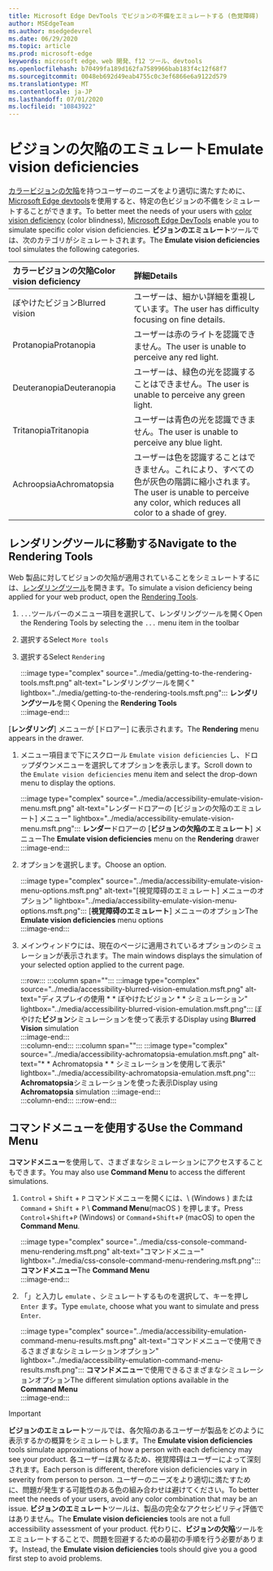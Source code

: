 ```yaml
---
title: Microsoft Edge DevTools でビジョンの不備をエミュレートする (色覚障碍)
author: MSEdgeTeam
ms.author: msedgedevrel
ms.date: 06/29/2020
ms.topic: article
ms.prod: microsoft-edge
keywords: microsoft edge、web 開発、f12 ツール、devtools
ms.openlocfilehash: b70499fa189d162fa7589966bab183f4c12f68f7
ms.sourcegitcommit: 0048eb692d49eab4755c0c3ef6866e6a9122d579
ms.translationtype: MT
ms.contentlocale: ja-JP
ms.lasthandoff: 07/01/2020
ms.locfileid: "10843922"
---
```

# <span data-ttu-id="44f43-103">ビジョンの欠陥のエミュレート</span><span class="sxs-lookup"><span data-stu-id="44f43-103">Emulate vision deficiencies</span></span>

<span data-ttu-id="44f43-104">[カラービジョンの欠陥][ColorblindawarenessMain]を持つユーザーのニーズをより適切に満たすために、 [Microsoft Edge devtools][MicrosoftEdgeDevTools]を使用すると、特定の色ビジョンの不備をシミュレートすることができます。</span><span class="sxs-lookup"><span data-stu-id="44f43-104">To better meet the needs of your users with [color vision deficiency][ColorblindawarenessMain] \(color blindness\), [Microsoft Edge DevTools][MicrosoftEdgeDevTools] enable you to simulate specific color vision deficiencies.</span></span>  <span data-ttu-id="44f43-105">**ビジョンのエミュレート**ツールでは、次のカテゴリがシミュレートされます。</span><span class="sxs-lookup"><span data-stu-id="44f43-105">The **Emulate vision deficiencies** tool simulates the following categories.</span></span>  

| <span data-ttu-id="44f43-106">カラービジョンの欠陥</span><span class="sxs-lookup"><span data-stu-id="44f43-106">Color vision deficiency</span></span> | <span data-ttu-id="44f43-107">詳細</span><span class="sxs-lookup"><span data-stu-id="44f43-107">Details</span></span> |  
|:--- |:--- |  
| <span data-ttu-id="44f43-108">ぼやけたビジョン</span><span class="sxs-lookup"><span data-stu-id="44f43-108">Blurred vision</span></span> | <span data-ttu-id="44f43-109">ユーザーは、細かい詳細を重視しています。</span><span class="sxs-lookup"><span data-stu-id="44f43-109">The user has difficulty focusing on fine details.</span></span> |   
| <span data-ttu-id="44f43-110">Protanopia</span><span class="sxs-lookup"><span data-stu-id="44f43-110">Protanopia</span></span> | <span data-ttu-id="44f43-111">ユーザーは赤のライトを認識できません。</span><span class="sxs-lookup"><span data-stu-id="44f43-111">The user is unable to perceive any red light.</span></span> |  
| <span data-ttu-id="44f43-112">Deuteranopia</span><span class="sxs-lookup"><span data-stu-id="44f43-112">Deuteranopia</span></span> | <span data-ttu-id="44f43-113">ユーザーは、緑色の光を認識することはできません。</span><span class="sxs-lookup"><span data-stu-id="44f43-113">The user is unable to perceive any green light.</span></span> |  
| <span data-ttu-id="44f43-114">Tritanopia</span><span class="sxs-lookup"><span data-stu-id="44f43-114">Tritanopia</span></span> | <span data-ttu-id="44f43-115">ユーザーは青色の光を認識できません。</span><span class="sxs-lookup"><span data-stu-id="44f43-115">The user is unable to perceive any blue light.</span></span> |  
| <span data-ttu-id="44f43-116">Achroopsia</span><span class="sxs-lookup"><span data-stu-id="44f43-116">Achromatopsia</span></span> | <span data-ttu-id="44f43-117">ユーザーは色を認識することはできません。これにより、すべての色が灰色の階調に縮小されます。</span><span class="sxs-lookup"><span data-stu-id="44f43-117">The user is unable to perceive any color, which reduces all color to a shade of grey.</span></span> |  

## <span data-ttu-id="44f43-118">レンダリングツールに移動する</span><span class="sxs-lookup"><span data-stu-id="44f43-118">Navigate to the Rendering Tools</span></span>  

<span data-ttu-id="44f43-119">Web 製品に対してビジョンの欠陥が適用されていることをシミュレートするには、[レンダリングツール][RenderingTools]を開きます。</span><span class="sxs-lookup"><span data-stu-id="44f43-119">To simulate a vision deficiency being applied for your web product, open the [Rendering Tools][RenderingTools].</span></span>  

1.  <span data-ttu-id="44f43-120">`...`ツールバーのメニュー項目を選択して、レンダリングツールを開く</span><span class="sxs-lookup"><span data-stu-id="44f43-120">Open the Rendering Tools by selecting the `...` menu item in the toolbar</span></span>  
1.  <span data-ttu-id="44f43-121">選択する</span><span class="sxs-lookup"><span data-stu-id="44f43-121">Select</span></span> `More tools`  
1.  <span data-ttu-id="44f43-122">選択する</span><span class="sxs-lookup"><span data-stu-id="44f43-122">Select</span></span> `Rendering`  
    
    :::image type="complex" source="../media/getting-to-the-rendering-tools.msft.png" alt-text="レンダリングツールを開く" lightbox="../media/getting-to-the-rendering-tools.msft.png":::
       <span data-ttu-id="44f43-124">**レンダリングツール**を開く</span><span class="sxs-lookup"><span data-stu-id="44f43-124">Opening the **Rendering Tools**</span></span>  
    :::image-end:::  

<span data-ttu-id="44f43-125">[**レンダリング**] メニューが [ドロアー] に表示されます。</span><span class="sxs-lookup"><span data-stu-id="44f43-125">The **Rendering** menu appears in the drawer.</span></span>  

1.  <span data-ttu-id="44f43-126">メニュー項目まで下にスクロール `Emulate vision deficiencies` し、ドロップダウンメニューを選択してオプションを表示します。</span><span class="sxs-lookup"><span data-stu-id="44f43-126">Scroll down to the `Emulate vision deficiencies` menu item and select the drop-down menu to display the options.</span></span>  
    
    :::image type="complex" source="../media/accessibility-emulate-vision-menu.msft.png" alt-text="レンダードロアーの [ビジョンの欠陥のエミュレート] メニュー" lightbox="../media/accessibility-emulate-vision-menu.msft.png":::
       <span data-ttu-id="44f43-128">**レンダー**ドロアーの [**ビジョンの欠陥のエミュレート**] メニュー</span><span class="sxs-lookup"><span data-stu-id="44f43-128">The **Emulate vision deficiencies** menu on the **Rendering** drawer</span></span>  
    :::image-end:::  
    
1.  <span data-ttu-id="44f43-129">オプションを選択します。</span><span class="sxs-lookup"><span data-stu-id="44f43-129">Choose an option.</span></span>  
    
    :::image type="complex" source="../media/accessibility-emulate-vision-menu-options.msft.png" alt-text="[視覚障碍のエミュレート] メニューのオプション" lightbox="../media/accessibility-emulate-vision-menu-options.msft.png":::
       <span data-ttu-id="44f43-131">[**視覚障碍のエミュレート**] メニューのオプション</span><span class="sxs-lookup"><span data-stu-id="44f43-131">The **Emulate vision deficiencies** menu options</span></span>  
    :::image-end:::  
    
1.  <span data-ttu-id="44f43-132">メインウィンドウには、現在のページに適用されているオプションのシミュレーションが表示されます。</span><span class="sxs-lookup"><span data-stu-id="44f43-132">The main windows displays the simulation of your selected option applied to the current page.</span></span>  
    
    :::row:::
       :::column span="":::
          :::image type="complex" source="../media/accessibility-blurred-vision-emulation.msft.png" alt-text="ディスプレイの使用 \* \* ぼやけたビジョン \* \* シミュレーション" lightbox="../media/accessibility-blurred-vision-emulation.msft.png":::
             <span data-ttu-id="44f43-134">ぼやけた**ビジョン**シミュレーションを使って表示する</span><span class="sxs-lookup"><span data-stu-id="44f43-134">Display using **Blurred Vision** simulation</span></span>  
          :::image-end:::  
       :::column-end:::
       :::column span="":::
          :::image type="complex" source="../media/accessibility-achromatopsia-emulation.msft.png" alt-text="\* \* Achromatopsia \* \* シミュレーションを使用して表示" lightbox="../media/accessibility-achromatopsia-emulation.msft.png":::
             <span data-ttu-id="44f43-136">**Achromatopsia**シミュレーションを使った表示</span><span class="sxs-lookup"><span data-stu-id="44f43-136">Display using **Achromatopsia** simulation</span></span> :::image-end:::  
       :::column-end:::
    :::row-end:::
    
## <span data-ttu-id="44f43-137">コマンドメニューを使用する</span><span class="sxs-lookup"><span data-stu-id="44f43-137">Use the Command Menu</span></span>  

<span data-ttu-id="44f43-138">**コマンドメニュー**を使用して、さまざまなシミュレーションにアクセスすることもできます。</span><span class="sxs-lookup"><span data-stu-id="44f43-138">You may also use **Command Menu** to access the different simulations.</span></span>  

1.  <span data-ttu-id="44f43-139">`Control` + `Shift` + `P` コマンドメニューを開くには、\ (Windows \) または `Command` + `Shift` + `P` \ **Command Menu**(macOS \) を押します。</span><span class="sxs-lookup"><span data-stu-id="44f43-139">Press `Control`+`Shift`+`P` \(Windows\) or `Command`+`Shift`+`P` \(macOS\) to open the **Command Menu**.</span></span>  
    
    :::image type="complex" source="../media/css-console-command-menu-rendering.msft.png" alt-text="コマンドメニュー" lightbox="../media/css-console-command-menu-rendering.msft.png":::
       <span data-ttu-id="44f43-141">**コマンドメニュー**</span><span class="sxs-lookup"><span data-stu-id="44f43-141">The **Command Menu**</span></span>  
    :::image-end:::  
    
1.  <span data-ttu-id="44f43-142">「」と入力し `emulate` 、シミュレートするものを選択して、キーを押し `Enter` ます。</span><span class="sxs-lookup"><span data-stu-id="44f43-142">Type `emulate`, choose what you want to simulate and press `Enter`.</span></span>  
    
    :::image type="complex" source="../media/accessibility-emulation-command-menu-results.msft.png" alt-text="コマンドメニューで使用できるさまざまなシミュレーションオプション" lightbox="../media/accessibility-emulation-command-menu-results.msft.png":::
       <span data-ttu-id="44f43-144">**コマンドメニュー**で使用できるさまざまなシミュレーションオプション</span><span class="sxs-lookup"><span data-stu-id="44f43-144">The different simulation options available in the **Command Menu**</span></span>  
    :::image-end:::  
    
> [!IMPORTANT]
> <span data-ttu-id="44f43-145">**ビジョンのエミュレート**ツールでは、各欠陥のあるユーザーが製品をどのように表示するかの概算をシミュレートします。</span><span class="sxs-lookup"><span data-stu-id="44f43-145">The **Emulate vision deficiencies** tools simulate approximations of how a person with each deficiency may see your product.</span></span>  <span data-ttu-id="44f43-146">各ユーザーは異なるため、視覚障碍はユーザーによって深刻されます。</span><span class="sxs-lookup"><span data-stu-id="44f43-146">Each person is different, therefore vision deficiencies vary in severity from person to person.</span></span>  <span data-ttu-id="44f43-147">ユーザーのニーズをより適切に満たすために、問題が発生する可能性のある色の組み合わせは避けてください。</span><span class="sxs-lookup"><span data-stu-id="44f43-147">To better meet the needs of your users, avoid any color combination that may be an issue.</span></span>  <span data-ttu-id="44f43-148">**ビジョンのエミュレート**ツールは、製品の完全なアクセシビリティ評価ではありません。</span><span class="sxs-lookup"><span data-stu-id="44f43-148">The **Emulate vision deficiencies** tools are not a full accessibility assessment of your product.</span></span>  <span data-ttu-id="44f43-149">代わりに、**ビジョンの欠陥**ツールをエミュレートすることで、問題を回避するための最初の手順を行う必要があります。</span><span class="sxs-lookup"><span data-stu-id="44f43-149">Instead, the **Emulate vision deficiencies** tools should  give you a good first step to avoid problems.</span></span>  

<!-- links -->  

[MicrosoftEdgeDevTools]: /microsoft-edge/devtools-guide-chromium "Microsoft Edge (Chromium) 開発者ツール"  
[ColorblindawarenessMain]: http://www.colourblindawareness.org "色覚障碍のある組織"  
[AmfcbMain]: https://www.amfcb.org "色ブラインド (AFCB) のアメリカの基盤"  
[RenderingTools]: /microsoft-edge/devtools-guide-chromium/rendering-tools "Microsoft Edge (Chromium) のレンダリングツール"  
